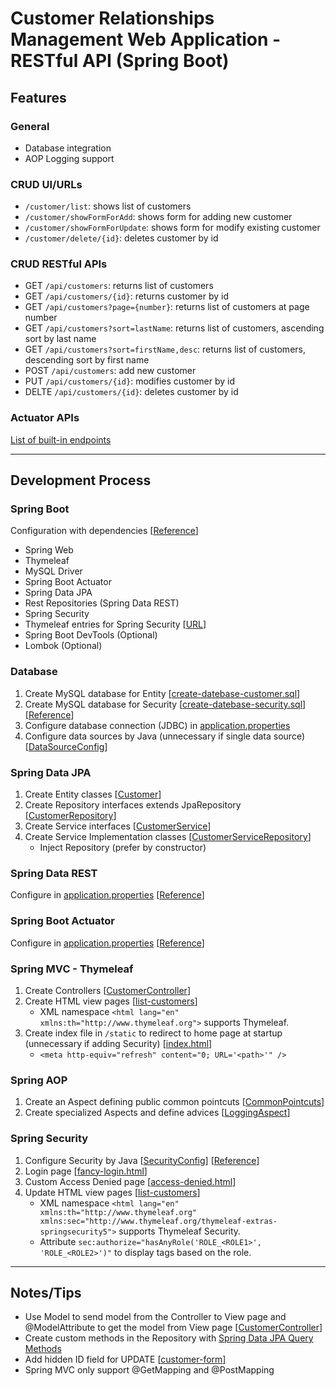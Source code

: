 # Customer Relationships Management Web Application - RESTful API (Spring Boot)

## Features
### General
- Database integration
- AOP Logging support

### CRUD UI/URLs
- ```/customer/list```: shows list of customers
- ```/customer/showFormForAdd```: shows form for adding new customer
- ```/customer/showFormForUpdate```: shows form for modify existing customer
- ```/customer/delete/{id}```: deletes customer by id

### CRUD RESTful APIs
- GET ```/api/customers```: returns list of customers
- GET ```/api/customers/{id}```: returns customer by id
- GET ```/api/customers?page={number}```: returns list of customers at page number
- GET ```/api/customers?sort=lastName```: returns list of customers, ascending sort by last name
- GET ```/api/customers?sort=firstName,desc```: returns list of customers, descending sort by first name
- POST ```/api/customers```: add new customer
- PUT ```/api/customers/{id}```: modifies customer by id
- DELTE ```/api/customers/{id}```: deletes customer by id

### Actuator APIs
[List of built-in endpoints](https://docs.spring.io/spring-boot/docs/current/reference/html/production-ready-features.html)

---

## Development Process
### Spring Boot
Configuration with dependencies 
[[Reference]()]
- Spring Web
- Thymeleaf
- MySQL Driver
- Spring Boot Actuator
- Spring Data JPA
- Rest Repositories (Spring Data REST)
- Spring Security
- Thymeleaf entries for Spring Security 
[[URL](https://search.maven.org/classic/#search%7Cga%7C1%7Ca%3A%22thymeleaf-extras-springsecurity5%22)]
- Spring Boot DevTools (Optional)
- Lombok (Optional)

### Database
1. Create MySQL database for Entity
[[create-datebase-customer.sql]()]
2. Create MySQL database for Security
[[create-datebase-security.sql]()] 
[[Reference]()]
3. Configure database connection (JDBC) in 
[application.properties]()
4. Configure data sources by Java (unnecessary if single data source)
[[DataSourceConfig]()]

### Spring Data JPA
1. Create Entity classes 
[[Customer]()]
2. Create Repository interfaces extends JpaRepository 
[[CustomerRepository]()]
3. Create Service interfaces 
[[CustomerService]()]
4. Create Service Implementation classes 
[[CustomerServiceRepository]()]
   - Inject Repository (prefer by constructor)

### Spring Data REST
Configure in 
[application.properties]() 
[[Reference]()]

### Spring Boot Actuator
Configure in 
[application.properties]() 
[[Reference]()]
   
### Spring MVC - Thymeleaf
1. Create Controllers 
[[CustomerController]()]
2. Create HTML view pages 
[[list-customers]()]
   - XML namespace ```<html lang="en" xmlns:th="http://www.thymeleaf.org">``` supports Thymeleaf.
3. Create index file in ```/static``` to redirect to home page at startup (unnecessary if adding Security)
[[index.html]()]
    - ```<meta http-equiv="refresh" content="0; URL='<path>'" />```

### Spring AOP
1. Create an Aspect defining public common pointcuts 
[[CommonPointcuts]()]
2. Create specialized Aspects and define advices
[[LoggingAspect]()]

### Spring Security
1. Configure Security by Java 
[[SecurityConfig]()] 
[[Reference]()]
2. Login page 
[[fancy-login.html]()]
3. Custom Access Denied page 
[[access-denied.html]()]
4. Update HTML view pages
[[list-customers]()]
   - XML namespace ```<html lang="en" xmlns:th="http://www.thymeleaf.org" xmlns:sec="http://www.thymeleaf.org/thymeleaf-extras-springsecurity5">``` supports Thymeleaf Security.
   - Attribute ```sec:authorize="hasAnyRole('ROLE_<ROLE1>', 'ROLE_<ROLE2>')"``` to display tags based on the role.

---

## Notes/Tips
- Use Model to send model from the Controller to View page and @ModelAttribute to get the model from View page 
[[CustomerController]()]
- Create custom methods in the Repository with 
[Spring Data JPA Query Methods](https://docs.spring.io/spring-data/jpa/docs/current/reference/html/#reference)
- Add hidden ID field for UPDATE 
[[customer-form]()]
- Spring MVC only support @GetMapping and @PostMapping
























